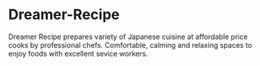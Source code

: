 # Dreamer-Recipe
Dreamer Recipe prepares variety of Japanese cuisine at affordable price cooks by professional chefs. Comfortable, calming and relaxing spaces to enjoy foods with excellent sevice workers.
